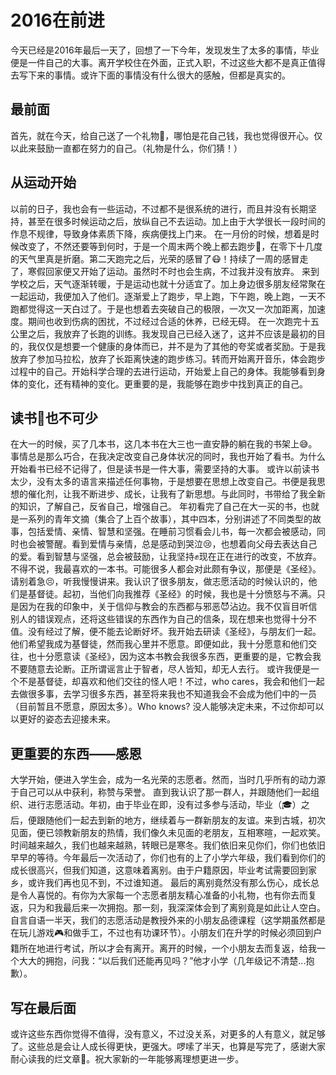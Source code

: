 # 2016在前进
今天已经是2016年最后一天了，回想了一下今年，发现发生了太多的事情，毕业便是一件自己的大事。离开学校住在外面，正式入职，不过这些大都不是真正值得去写下来的事情。或许下面的事情没有什么很大的感触，但都是真实的。
## 最前面
首先，就在今天，给自己送了一个礼物🎁，哪怕是花自己钱，我也觉得很开心。仅以此来鼓励一直都在努力的自己。（礼物是什么，你们猜！）
## 从运动开始
以前的日子，我也会有一些运动，不过都不是很系统的进行，而且并没有长期坚持，甚至在很多时候运动之后，放纵自己不去运动。加上由于大学很长一段时间的作息不规律，导致身体素质下降，疾病便找上门来。
在一月份的时候，想着是时候改变了，不然还要等到何时，于是一个周末两个晚上都去跑步🏃，在零下十几度的天气里真是折磨。第二天跑完之后，光荣的感冒了😷！持续了一周的感冒走了，寒假回家便又开始了运动。虽然时不时也会生病，不过我并没有放弃。
来到学校之后，天气逐渐转暖，于是运动也就十分适宜了。加上身边很多朋友经常聚在一起运动，我便加入了他们。逐渐爱上了跑步，早上跑，下午跑，晚上跑，一天不跑都觉得这一天白过了。于是也想着去突破自己的极限，一次又一次加距离，加速度。期间也收到伤病的困扰，不过经过合适的休养，已经无碍。
在一次跑完十五公里之后，我放弃了长跑的训练。我发现自己已经入迷了，这并不应该是最初的目的，我仅仅是想要一个健康的身体而已，并不是为了其他的夸奖或者奖励。于是我放弃了参加马拉松，放弃了长距离快速的跑步练习。转而开始离开音乐，体会跑步过程中的自己。开始科学合理的去进行运动，开始爱上自己的身体。我能够看到身体的变化，还有精神的变化。更重要的是，我能够在跑步中找到真正的自己。
## 读书📖也不可少
在大一的时候，买了几本书，这几本书在大三也一直安静的躺在我的书架上😅。事情总是那么巧合，在我决定改变自己身体状况的同时，我也开始了看书。为什么开始看书已经不记得了，但是读书是一件大事，需要坚持的大事。
或许以前读书太少，没有太多的语言来描述任何事物，于是想要在思想上改变自己。书便是我思想的催化剂，让我不断进步、成长，让我有了新思想。与此同时，书带给了我全新的知识，了解自己，反省自己，增强自己。
年初看完了自己在大一买的书，也就是一系列的青年文摘（集合了上百个故事），其中四本，分别讲述了不同类型的故事，包括爱情、亲情、智慧和坚强。在睡前习惯看会儿书，每一次都会被感动，同时也会被警醒。看到爱情与亲情，总是感动到哭泣😢，也想着向父母去表达自己的爱。看到智慧与坚强，总会被鼓励，让我坚持✊现在正在进行的改变，不放弃。
不得不说，我最喜欢的一本书。可能很多人都会对此颇有争议，那便是《圣经》。请别着急😣，听我慢慢讲来。我认识了很多朋友，做志愿活动的时候认识的，他们是基督徒。起初，当他们向我推荐《圣经》的时候，我也是十分愤怒与不满。只是因为在我的印象中，关于信仰与教会的东西都与邪恶😈沾边。我不仅盲目听信别人的错误观点，还将这些错误的东西作为自己的信条，现在想来也觉得十分不值。没有经过了解，便不能去论断好坏。我开始去研读《圣经》，与朋友们一起。
他们希望我成为基督徒，然而我心里并不愿意。即便如此，我十分愿意和他们交往，也十分愿意读《圣经》，因为这本书教会我很多东西，更重要的是，它教会我不要随意去论断。正所谓谣言止于智者，尽人皆知，却无人去行。
或许我便是一个不是基督徒，却喜欢和他们交往的怪人吧！不过，who cares，我会和他们一起去做很多事，去学习很多东西，甚至将来我也不知道我会不会成为他们中的一员（目前暂且不愿意，原因太多）。Who knows? 没人能够决定未来，不过你却可以以更好的姿态去迎接未来。
## 更重要的东西——感恩
大学开始，便进入学生会，成为一名光荣的志愿者。然而，当时几乎所有的动力源于自己可以从中获利，称赞与荣誉。
直到我认识了那一群人，并跟随他们一起组织、进行志愿活动。年初，由于毕业在即，没有过多参与活动，毕业（🎓）之后，便跟随他们一起去到新的地方，继续着与一群新朋友的友谊。来到古城，初次见面，便已领教新朋友的热情，我们像久未见面的老朋友，互相寒暄，一起欢笑。时间越来越久，我们也越来越熟，转眼已是寒冬。我们依旧来见你们，你们也依旧早早的等待。今年最后一次活动了，你们也有的上了小学六年级，我们看到你们的成长很高兴，但我们知道，这意味着离别。由于户籍原因，毕业考试需要回到家乡，或许我们再也见不到，不过谁知道。
最后的离别竟然没有那么伤心，成长总是令人喜悦的。有你为大家每一个志愿者朋友精心准备的小礼物，也有你去而复返，只为和我最后来一次拥抱。那一刻，我深深体会到了离别竟是如此让人空白。
自言自语一半天，我们的志愿活动是教授外来的小朋友品德课程（这学期虽然都是在玩儿游戏🎮和做手工，不过也有功课环节）。小朋友们在升学的时候必须回到户籍所在地进行考试，所以才会有离开。离开的时候，一个小朋友去而复返，给我一个大大的拥抱，问我：“以后我们还能再见吗？”他才小学（几年级记不清楚...抱歉）。
## 写在最后面
或许这些东西你觉得不值得，没有意义，不过没关系，对更多的人有意义，就足够了。这些总是会让人成长得更快，更强大。啰嗦了半天，也算是写完了，感谢大家耐心读我的烂文章🙏。祝大家新的一年能够离理想更进一步。
